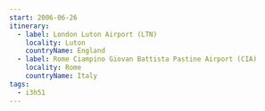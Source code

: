 ```yaml
---
start: 2006-06-26
itinerary:
  - label: London Luton Airport (LTN)
    locality: Luton
    countryName: England
  - label: Rome Ciampino Giovan Battista Pastine Airport (CIA)
    locality: Rome
    countryName: Italy
tags:
  - i3h51
---
```

